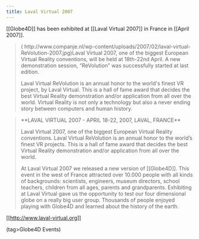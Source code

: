 ```yaml
---
title: Laval Virtual 2007
---
```

[[Globe4D]] has been exhibited at [[Laval Virtual 2007]] in France in [[April 2007]].

<blockquote>( http://www.companje.nl/wp-content/uploads/2007/02/laval-virtual-ReVolution-2007.jpg)Laval Virtual 2007, one of the biggest European Virtual Reality conventions, will be held at 18th-22nd April. A new demonstration session, “ReVolution” was successfully started at last edition.

Laval Virtual ReVolution is an annual honor to the world's finest VR project, by Laval Virtual. This is a hall of fame award that decides the best Virtual Reality demonstration and/or application from all over the world. Virtual Reality is not only a technology but also a never ending story between computers and human history.</blockquote>

<blockquote>
**LAVAL VIRTUAL 2007 - APRIL 18-22, 2007, LAVAL, FRANCE**

Laval Virtual 2007, one of the biggest European Virtual Reality conventions. Laval Virtual ReVolution is an annual honor to the world’s finest VR projects. This is a hall of fame award that decides the best Virtual Reality demonstration and/or application from all over the world.

At Laval Virtual 2007 we released a new version of [[Globe4D]]. This event in the west of France attracted over 10.000 people with all kinds of backgrounds: scientists, engineers, museum directors, school teachers, children from all ages, parents and grandparents. Exhibiting at Laval Virtual gave us the opportunity to test our four dimensional globe on a really big user group. Thousands of people enjoyed playing with Globe4D and learned about the history of the earth.</blockquote>

[[http://www.laval-virtual.org]]

(tag>Globe4D Events)
